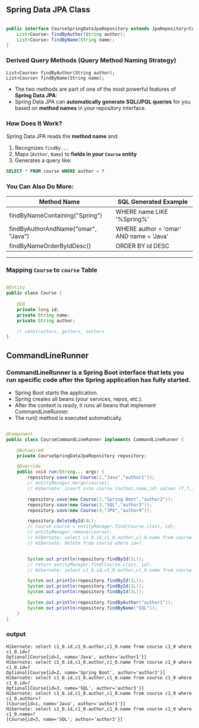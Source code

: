 ## Spring Data JPA Class

``` java

public interface CourseSpringDataJpaRepository extends JpaRepository<Course, Long> {
    List<Course> findByAuthor(String author);
    List<Course> findByName(String name);
}

```

### **Derived Query Methods** (Query Method Naming Strategy)

    List<Course> findByAuthor(String author);
    List<Course> findByName(String name);

* The two methods are part of one of the most powerful features of **Spring Data JPA**:
* Spring Data JPA can **automatically generate SQL/JPQL queries** for you based on **method names** in your repository interface.

### How Does It Work?

Spring Data JPA reads the **method name** and:

1. Recognizes `findBy...`
2. Maps (`Author`, `Name`) to **fields in your `Course` entity**
3. Generates a query like:

```sql
SELECT * FROM course WHERE author = ?
```

### You Can Also Do More:

| Method Name                           | SQL Generated Example                     |
| ------------------------------------- | ----------------------------------------- |
|  findByNameContaining("Spring")       |  WHERE name LIKE '%Spring%'               |
|  findByAuthorAndName("omar", "Java")  |  WHERE author = 'omar' AND name = 'Java'  |
|  findByNameOrderByIdDesc()            |  ORDER BY id DESC                         |

---


### Mapping `Course` to `course` Table 

```java

@Entity
public class Course {
    
    @Id
    private long id;
    private String name;
    private String author;

    // constructors, getters, setters
}
```

## CommandLineRunner

### CommandLineRunner is a Spring Boot interface that lets you run specific code after the Spring application has fully started.


* Spring Boot starts the application.
* Spring creates all beans (your services, repos, etc.).
* After the context is ready, it runs all beans that implement CommandLineRunner.
* The run() method is executed automatically.




``` java

@Component
public class CourseCommandLineRunner implements CommandLineRunner {

    @Autowired
    private CourseSpringDataJpaRepository repository;

    @Override
    public void run(String... args) {
        repository.save(new Course(1,"Java","author1"));
        // entityManager.merge(course);
        // Hibernate: insert into course (author,name,id) values (?,?,?)

        repository.save(new Course(2,"Spring Boot","author2"));
        repository.save(new Course(3,"SQL","author3"));
        repository.save(new Course(4,"JPA","author4"));

        repository.deleteById(4L);
        // Course course = entityManager.find(Course.class, id);
        // entityManager.remove(course);
        // Hibernate: select c1_0.id,c1_0.author,c1_0.name from course c1_0 where c1_0.id=?
        // Hibernate: delete from course where id=?


        System.out.println(repository.findById(1L));
        // return entityManager.find(Course.class, id);
        // Hibernate: select c1_0.id,c1_0.author,c1_0.name from course c1_0 where c1_0.id=?

        System.out.println(repository.findById(1L));
        System.out.println(repository.findById(2L));
        System.out.println(repository.findById(3L));

        System.out.println(repository.findByAuthor("author1"));
        System.out.println(repository.findByName("SQL"));
    }
}

```
### output

    Hibernate: select c1_0.id,c1_0.author,c1_0.name from course c1_0 where c1_0.id=?
    Optional[Course{id=1, name='Java', author='author1'}]
    Hibernate: select c1_0.id,c1_0.author,c1_0.name from course c1_0 where c1_0.id=?
    Optional[Course{id=2, name='Spring Boot', author='author2'}]
    Hibernate: select c1_0.id,c1_0.author,c1_0.name from course c1_0 where c1_0.id=?
    Optional[Course{id=3, name='SQL', author='author3'}]
    Hibernate: select c1_0.id,c1_0.author,c1_0.name from course c1_0 where c1_0.author=?
    [Course{id=1, name='Java', author='author1'}]
    Hibernate: select c1_0.id,c1_0.author,c1_0.name from course c1_0 where c1_0.name=?
    [Course{id=3, name='SQL', author='author3'}]


